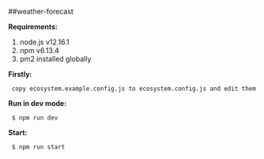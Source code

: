 ##weather-forecast

**Requirements:**

1. node.js v12.16.1
2. npm v6.13.4
3. pm2 installed globally


**Firstly:** 

	 copy ecosystem.example.config.js to ecosystem.config.js and edit them

**Run in dev mode:** 
	 
	 $ npm run dev

**Start:** 
	 
	 $ npm run start

